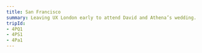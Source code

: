 ```yaml
---
title: San Francisco
summary: Leaving UX London early to attend David and Athena’s wedding.
tripId:
- 4PQ1
- 4PS1
- 4Pa1
---
```

